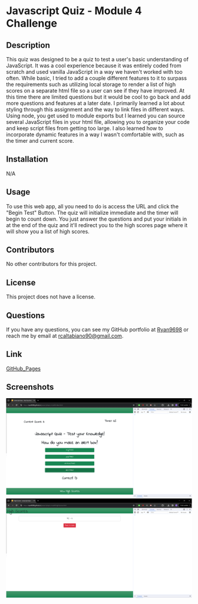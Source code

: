 # Javascript Quiz - Module 4 Challenge

## Description

This quiz was designed to be a quiz to test a user's basic understanding of JavaScript. It was a cool experience because it was entirely coded from scratch and used vanilla JavaScript in a way we haven't worked with too often. While basic, I tried to add a couple different features to it to surpass the requirements such as utilizing local storage to render a list of high scores on a separate html file so a user can see if they have improved. At this time there are limited questions but it would be cool to go back and add more questions and features at a later date. I primarily learned a lot about styling through this assignment and the way to link files in different ways. Using node, you get used to module exports but I learned you can source several JavaScript files in your html file, allowing you to organize your code and keep script files from getting too large. I also learned how to incorporate dynamic features in a way I wasn't comfortable with, such as the timer and current score.

## Installation

N/A

## Usage

To use this web app, all you need to do is access the URL and click the "Begin Test" Button. The quiz will initialize immediate and the timer will begin to count down. You just answer the questions and put your initials in at the end of the quiz and it'll redirect you to the high scores page where it will show you a list of high scores.

## Contributors

No other contributors for this project.

## License

This project does not have a license.

## Questions

If you have any questions, you can see my GitHub portfolio at [Ryan9698](https://github.com/Ryan9698) or reach me by email at rcaltabiano90@gmail.com.

## Link

[GitHub_Pages](https://ryan9698.github.io/javascriptquiz-mod4/)

## Screenshots

![quiz](./assets/quiz.png)
![score](./assets/score.png)
